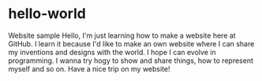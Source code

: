 # hello-world
Website sample
Hello,
I'm just learning how to make a website here at GitHub. I learn it because I'd like to make an own website where I can share my inventions and designs with the world. I hope I can evolve in programming. I wanna try hogy to show and share things, how to represent myself and so on.
Have a nice trip on my website!
